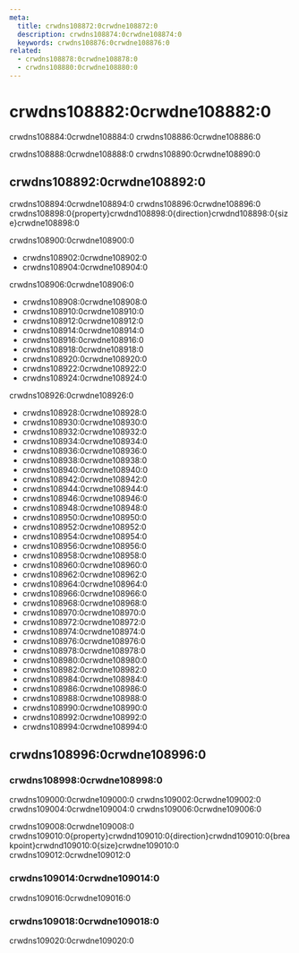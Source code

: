 ```yaml
---
meta:
  title: crwdns108872:0crwdne108872:0
  description: crwdns108874:0crwdne108874:0
  keywords: crwdns108876:0crwdne108876:0
related:
  - crwdns108878:0crwdne108878:0
  - crwdns108880:0crwdne108880:0
---
```


# crwdns108882:0crwdne108882:0

crwdns108884:0crwdne108884:0 crwdns108886:0crwdne108886:0<inline-ad slug="scrimba-spacing" />

<entry-ad />

crwdns108888:0crwdne108888:0 crwdns108890:0crwdne108890:0

<example file="spacing/usage" />

## crwdns108892:0crwdne108892:0

crwdns108894:0crwdne108894:0 crwdns108896:0crwdne108896:0 crwdns108898:0{property}crwdnd108898:0{direction}crwdnd108898:0{size}crwdne108898:0

crwdns108900:0crwdne108900:0

- crwdns108902:0crwdne108902:0
- crwdns108904:0crwdne108904:0

crwdns108906:0crwdne108906:0

- crwdns108908:0crwdne108908:0
- crwdns108910:0crwdne108910:0
- crwdns108912:0crwdne108912:0
- crwdns108914:0crwdne108914:0
- crwdns108916:0crwdne108916:0
- crwdns108918:0crwdne108918:0
- crwdns108920:0crwdne108920:0
- crwdns108922:0crwdne108922:0
- crwdns108924:0crwdne108924:0

crwdns108926:0crwdne108926:0

- crwdns108928:0crwdne108928:0
- crwdns108930:0crwdne108930:0
- crwdns108932:0crwdne108932:0
- crwdns108934:0crwdne108934:0
- crwdns108936:0crwdne108936:0
- crwdns108938:0crwdne108938:0
- crwdns108940:0crwdne108940:0
- crwdns108942:0crwdne108942:0
- crwdns108944:0crwdne108944:0
- crwdns108946:0crwdne108946:0
- crwdns108948:0crwdne108948:0
- crwdns108950:0crwdne108950:0
- crwdns108952:0crwdne108952:0
- crwdns108954:0crwdne108954:0
- crwdns108956:0crwdne108956:0
- crwdns108958:0crwdne108958:0
- crwdns108960:0crwdne108960:0
- crwdns108962:0crwdne108962:0
- crwdns108964:0crwdne108964:0
- crwdns108966:0crwdne108966:0
- crwdns108968:0crwdne108968:0
- crwdns108970:0crwdne108970:0
- crwdns108972:0crwdne108972:0
- crwdns108974:0crwdne108974:0
- crwdns108976:0crwdne108976:0
- crwdns108978:0crwdne108978:0
- crwdns108980:0crwdne108980:0
- crwdns108982:0crwdne108982:0
- crwdns108984:0crwdne108984:0
- crwdns108986:0crwdne108986:0
- crwdns108988:0crwdne108988:0
- crwdns108990:0crwdne108990:0
- crwdns108992:0crwdne108992:0
- crwdns108994:0crwdne108994:0

## crwdns108996:0crwdne108996:0

### crwdns108998:0crwdne108998:0

crwdns109000:0crwdne109000:0 crwdns109002:0crwdne109002:0 crwdns109004:0crwdne109004:0 crwdns109006:0crwdne109006:0

<breakpoints-table />

crwdns109008:0crwdne109008:0 crwdns109010:0{property}crwdnd109010:0{direction}crwdnd109010:0{breakpoint}crwdnd109010:0{size}crwdne109010:0 crwdns109012:0crwdne109012:0

<example file="spacing/breakpoints" />

### crwdns109014:0crwdne109014:0

crwdns109016:0crwdne109016:0

<example file="spacing/horizontal" />

### crwdns109018:0crwdne109018:0

crwdns109020:0crwdne109020:0

<example file="spacing/negative-margin" />

<backmatter />
